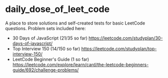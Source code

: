 # daily_dose_of_leet_code

A place to store solutions and self-created tests for basic LeetCode questions. Problem sets included here:

- 30 Days of JavaScript (21/35 so far) https://leetcode.com/studyplan/30-days-of-javascript/
- Top Interview 150 (14/150 so far) https://leetcode.com/studyplan/top-interview-150/
- LeetCode Beginner's Guide (1 so far) https://leetcode.com/explore/learn/card/the-leetcode-beginners-guide/692/challenge-problems/
